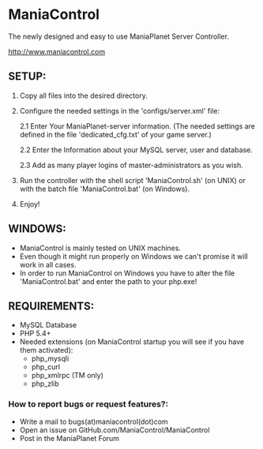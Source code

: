 ManiaControl
============

The newly designed and easy to use ManiaPlanet Server Controller.

http://www.maniacontrol.com


## SETUP:

1.	Copy all files into the desired directory.

2.	Configure the needed settings in the 'configs/server.xml' file:

	2.1	Enter Your ManiaPlanet-server information.
			(The needed settings are defined in the file 'dedicated_cfg.txt' of your game server.)

	2.2	Enter the Information about your MySQL server, user and database.

	2.3	Add as many player logins of master-administrators as you wish.

3.	Run the controller with the shell script 'ManiaControl.sh' (on UNIX) or with the batch file 'ManiaControl.bat' (on Windows).

4.	Enjoy!


## WINDOWS:

- ManiaControl is mainly tested on UNIX machines.
- Even though it might run properly on Windows we can't promise it will work in all cases.
- In order to run ManiaControl on Windows you have to alter the file 'ManiaControl.bat' and enter the path to your php.exe!


## REQUIREMENTS:
- MySQL Database
- PHP 5.4+
- Needed extensions (on ManiaControl startup you will see if you have them activated):
	- php_mysqli
	- php_curl
	- php_xmlrpc (TM only)
	- php_zlib

### How to report bugs or request features?:
- Write a mail to bugs(at)maniacontrol(dot)com
- Open an issue on GitHub.com/ManiaControl/ManiaControl
- Post in the ManiaPlanet Forum
